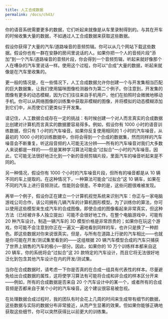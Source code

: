 ```yaml
---
title: 人工合成数据
permalink: /docs/ch43/
---
```


你的语音系统需要更多的数据，它们听起来就像是从车里录制得到的。与其在开车的时候收集大量的数据，不如通过人工合成数据来获取这些数据。 

假设你获得了大量的汽车/道路噪音的音频剪辑。你可以从几个网站下载这些数据。假设你也有一群在安静的房间里说话的人。如果你把一个人的音频片段“添加”到一个汽车/道路噪音的音频片段，你会得到一个音频剪辑，听起来就好像那个人在嘈杂的汽车里说话一样。使用这个过程，你可以“合成”大量的数据，听起来就像是在汽车里收集的。

更一般的情况是，在一些情况下，人工合成数据允许你创建一个与开发集相当匹配的巨大数据集，让我们使用猫咪图像检测器作为第二个例子。你注意到，开发集的图像有更多的动态模糊，因为它们往往来自手机用户，他们在拍照时会微微地移动手机。你可以从网络图像的训练集中获取非模糊的图像，并将模拟的动态模糊添加到它们中，从而使它们更类似于开发集。  

请记住，人工数据合成存在一定的挑战：有时候创建一个对人而言真实的合成数据比创建对计算机而言真实的数据要容易得多。例如，假设你有 1000 小时的语音训练数据，但只有 1 小时的汽车噪音。如果你反复使用相同的 1 小时的汽车噪音，从最初的 1000 小时的训练数据中，你将会得到一个合成的数据集，然而同样的汽车噪音会不断重复。听这段音频的人可能无法分辨——所有的汽车噪音对我们大多数人来说都是一样的——但是某种学习算法可能会“过拟合”一小时的汽车噪音。因此，它可能无法很好地泛化到一个新的音频剪辑片段，里面汽车的噪音听起来是不同的。 

另一种情况，假设你有 1000 个小时的汽车噪音片段，但所有的噪音都是从 10 辆不同的车上提取的。在这种情况下，一种算法可能会“过拟合”这 10 辆车，如果在不同的汽车上进行音频测试，性能则会很差。不幸的是，这些问题很难被发现。

再举一个例子，假设你正在建立一个计算机视觉系统来识别汽车：你正与一家电脑游戏公司合作，该公司拥有几辆汽车的计算机图形模型。为了训练你的算法，你可以使用这些模型来生成汽车的合成图像。即使合成的图像看起来非常真实，但这种方法（已经被许多人独立提出）可能不会很好地工作。在整个电脑游戏中，可能有 20 种汽车设计。制造一辆汽车的 3D 模型价格是非常昂贵的；如果你在玩这个游戏，你可能不会注意到你正在一遍又一遍地看到同样的车，也许只是换了一种颜色。即这些数据对你来说很真实。但是，与所有在道路上行驶的汽车相比——也就是你可能在开发/测试集里看到的——这组根据 20 辆汽车模型合成的汽车只捕获了世界上销售的汽车的极小一部分。因此，如果你的 10 万个训练样本都来自这 20 辆车，你的系统将会“过拟合”这 20 款特定的汽车设计，而且它将无法很好地泛化到包含其他汽车设计在内的开发/测试集。

当你在合成数据时，请考虑一下你是否真的在合成一组具有代表性的样本。尽量避免给出合成数据的属性，这将使学习算法有可能将合成和非合成的样本区分开来——例如，所有的合成数据是否来自 20 个汽车设计中的某一个，或者所有的合成音频是否都来自于某个小时的汽车噪音。这个建议很容易被忽视。

在处理数据合成过程时，我的团队有时会花上几周的时间来生成带有细节的数据，这些数据与实际的数据分布非常接近，从而产生显著的效果。但如果你能够正确地获取这些细节，你可以突然获得比以前更大的训练集。 